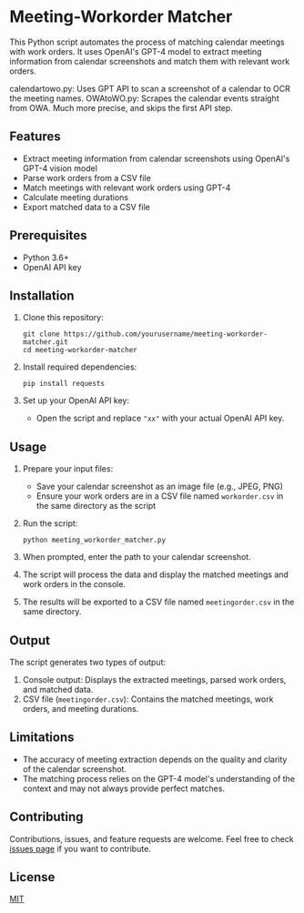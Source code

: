 # Meeting-Workorder Matcher

This Python script automates the process of matching calendar meetings with work orders. It uses OpenAI's GPT-4 model to extract meeting information from calendar screenshots and match them with relevant work orders.

calendartowo.py: Uses GPT API to scan a screenshot of a calendar to OCR the meeting names.
OWAtoWO.py: Scrapes the calendar events straight from OWA. Much more precise, and skips the first API step.

## Features

- Extract meeting information from calendar screenshots using OpenAI's GPT-4 vision model
- Parse work orders from a CSV file
- Match meetings with relevant work orders using GPT-4
- Calculate meeting durations
- Export matched data to a CSV file

## Prerequisites

- Python 3.6+
- OpenAI API key

## Installation

1. Clone this repository:
   ```
   git clone https://github.com/yourusername/meeting-workorder-matcher.git
   cd meeting-workorder-matcher
   ```

2. Install required dependencies:
   ```
   pip install requests
   ```

3. Set up your OpenAI API key:
   - Open the script and replace `"xx"` with your actual OpenAI API key.

## Usage

1. Prepare your input files:
   - Save your calendar screenshot as an image file (e.g., JPEG, PNG)
   - Ensure your work orders are in a CSV file named `workorder.csv` in the same directory as the script

2. Run the script:
   ```
   python meeting_workorder_matcher.py
   ```

3. When prompted, enter the path to your calendar screenshot.

4. The script will process the data and display the matched meetings and work orders in the console.

5. The results will be exported to a CSV file named `meetingorder.csv` in the same directory.

## Output

The script generates two types of output:

1. Console output: Displays the extracted meetings, parsed work orders, and matched data.
2. CSV file (`meetingorder.csv`): Contains the matched meetings, work orders, and meeting durations.

## Limitations

- The accuracy of meeting extraction depends on the quality and clarity of the calendar screenshot.
- The matching process relies on the GPT-4 model's understanding of the context and may not always provide perfect matches.

## Contributing

Contributions, issues, and feature requests are welcome. Feel free to check [issues page](https://github.com/yourusername/meeting-workorder-matcher/issues) if you want to contribute.

## License

[MIT](https://choosealicense.com/licenses/mit/)
